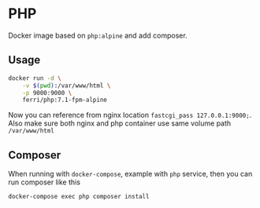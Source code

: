 # PHP

Docker image based on `php:alpine` and add composer.

## Usage

```bash
docker run -d \
    -v $(pwd):/var/www/html \
    -p 9000:9000 \
    ferri/php:7.1-fpm-alpine
```

Now you can reference from nginx location `fastcgi_pass 127.0.0.1:9000;`. Also make sure both nginx and php container use same volume path `/var/www/html`

## Composer

When running with `docker-compose`, example with `php` service, then you can run composer like this

```bash
docker-compose exec php composer install
```